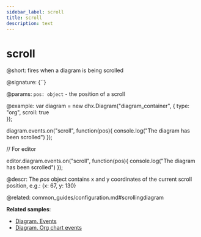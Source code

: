 ```yaml
---
sidebar_label: scroll
title: scroll
description: text
---
```


# scroll

@short: fires when a diagram is being scrolled

@signature: {``}

@params:
`pos: object` - the position of a scroll

@example:
var diagram = new dhx.Diagram("diagram_container", { 
	type: "org", 
    scroll: true 		
});

diagram.events.on("scroll", function(pos){
	console.log("The diagram has been scrolled")
});

// For editor


editor.diagram.events.on("scroll", function(pos){
	console.log("The diagram has been scrolled")
});


@descr:
The *pos* object contains x and y coordinates of the current scroll position, e.g.: {x: 67, y: 130}

@related:
	common_guides/configuration.md#scrollingdiagram
    
**Related samples**:
- [Diagram. Events](https://snippet.dhtmlx.com/7h2hgb3g)
- [Diagram. Org chart events](https://snippet.dhtmlx.com/l38pct7c)
